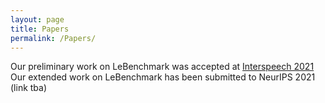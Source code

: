 ```yaml
---
layout: page
title: Papers
permalink: /Papers/
---
```


Our preliminary work on LeBenchmark was accepted at [Interspeech 2021](https://arxiv.org/pdf/2104.11462.pdf)
Our extended work on LeBenchmark has been submitted to NeurIPS 2021 (link tba)
